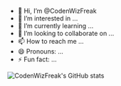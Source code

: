 - 👋 Hi, I’m @CodenWizFreak
- 👀 I’m interested in ...
- 🌱 I’m currently learning ...
- 💞️ I’m looking to collaborate on ...
- 📫 How to reach me ...
- 😄 Pronouns: ...
- ⚡ Fun fact: ...


![CodenWizFreak's GitHub stats](https://github-readme-stats.vercel.app/api?username=CodenWizFreak&show_icons=true&theme=radical)



<!---
CodenWizFreak/CodenWizFreak is a ✨ special ✨ repository because its `README.md` (this file) appears on your GitHub profile.
You can click the Preview link to take a look at your changes.
--->
